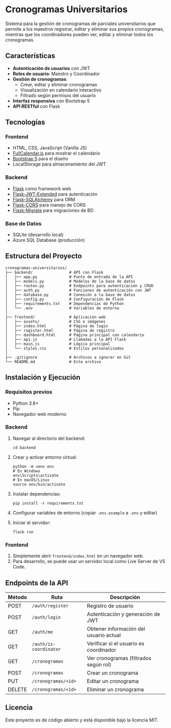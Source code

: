 # Cronogramas Universitarios

Sistema para la gestión de cronogramas de parciales universitarios que permite a los maestros registrar, editar y eliminar sus propios cronogramas, mientras que los coordinadores pueden ver, editar y eliminar todos los cronogramas.

## Características

- **Autenticación de usuarios** con JWT
- **Roles de usuario**: Maestro y Coordinador
- **Gestión de cronogramas**:
  - Crear, editar y eliminar cronogramas
  - Visualización en calendario interactivo
  - Filtrado según permisos del usuario
- **Interfaz responsiva** con Bootstrap 5
- **API RESTful** con Flask

## Tecnologías

### Frontend
- HTML, CSS, JavaScript (Vanilla JS)
- [FullCalendar.js](https://fullcalendar.io/) para mostrar el calendario
- [Bootstrap 5](https://getbootstrap.com/) para el diseño
- LocalStorage para almacenamiento del JWT

### Backend
- [Flask](https://flask.palletsprojects.com/) como framework web
- [Flask-JWT-Extended](https://flask-jwt-extended.readthedocs.io/) para autenticación
- [Flask-SQLAlchemy](https://flask-sqlalchemy.palletsprojects.com/) para ORM
- [Flask-CORS](https://flask-cors.readthedocs.io/) para manejo de CORS
- [Flask-Migrate](https://flask-migrate.readthedocs.io/) para migraciones de BD

### Base de Datos
- SQLite (desarrollo local)
- Azure SQL Database (producción)

## Estructura del Proyecto

```
cronogramas-universitarios/
├── backend/                # API con Flask
│   ├── app.py              # Punto de entrada de la API
│   ├── models.py           # Modelos de la base de datos
│   ├── routes.py           # Endpoints para autenticación y CRUD
│   ├── auth.py             # Funciones de autenticación con JWT
│   ├── database.py         # Conexión a la base de datos
│   ├── config.py           # Configuración de Flask
│   ├── requirements.txt    # Dependencias de Python
│   └── .env                # Variables de entorno
│
├── frontend/               # Aplicación web
│   ├── assets/             # CSS e imágenes
│   ├── index.html          # Página de login
│   ├── register.html       # Página de registro
│   ├── dashboard.html      # Página principal con calendario
│   ├── api.js              # Llamadas a la API Flask
│   ├── main.js             # Lógica principal
│   └── styles.css          # Estilos personalizados
│
├── .gitignore              # Archivos a ignorar en Git
└── README.md               # Este archivo
```

## Instalación y Ejecución

### Requisitos previos
- Python 3.8+
- Pip
- Navegador web moderno

### Backend
1. Navegar al directorio del backend:
   ```
   cd backend
   ```

2. Crear y activar entorno virtual:
   ```
   python -m venv env
   # En Windows
   env\Scripts\activate
   # En macOS/Linux
   source env/bin/activate
   ```

3. Instalar dependencias:
   ```
   pip install -r requirements.txt
   ```

4. Configurar variables de entorno (copiar `.env.example` a `.env` y editar)

5. Iniciar el servidor:
   ```
   flask run
   ```

### Frontend
1. Simplemente abrir `frontend/index.html` en un navegador web.
2. Para desarrollo, se puede usar un servidor local como Live Server de VS Code.

## Endpoints de la API

| Método | Ruta | Descripción |
|--------|------|-------------|
| POST | `/auth/register` | Registro de usuario |
| POST | `/auth/login` | Autenticación y generación de JWT |
| GET | `/auth/me` | Obtener información del usuario actual |
| GET | `/auth/is-coordinator` | Verificar si el usuario es coordinador |
| GET | `/cronogramas` | Ver cronogramas (filtrados según rol) |
| POST | `/cronogramas` | Crear un cronograma |
| PUT | `/cronogramas/<id>` | Editar un cronograma |
| DELETE | `/cronogramas/<id>` | Eliminar un cronograma |

## Licencia
Este proyecto es de código abierto y está disponible bajo la licencia MIT. 